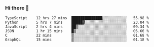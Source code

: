 ### Hi there 👋

<!--START_SECTION:waka-->

```text
TypeScript    12 hrs 27 mins  ██████████████░░░░░░░░░░░   55.98 %
Python        5 hrs 7 mins    █████▓░░░░░░░░░░░░░░░░░░░   23.04 %
JavaScript    2 hrs 4 mins    ██▒░░░░░░░░░░░░░░░░░░░░░░   09.34 %
JSON          1 hr 15 mins    █▒░░░░░░░░░░░░░░░░░░░░░░░   05.66 %
C             22 mins         ▒░░░░░░░░░░░░░░░░░░░░░░░░   01.68 %
GraphQL       15 mins         ▒░░░░░░░░░░░░░░░░░░░░░░░░   01.18 %
```

<!--END_SECTION:waka-->
